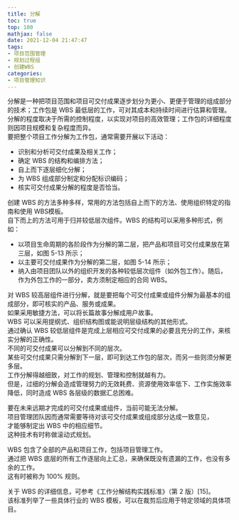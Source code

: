 ```yaml
---
title: 分解
toc: true
top: 100
mathjax: false
date: 2021-12-04 21:47:47
tags:
- 项目范围管理
- 规划过程组
- 创建WBS
categories:
- 项目管理知识
---
```

分解是一种把项目范围和项目可交付成果逐步划分为更小、更便于管理的组成部分的技术；工作包是 WBS 最低层的工作，可对其成本和持续时间进行估算和管理。  
分解的程度取决于所需的控制程度，以实现对项目的高效管理；工作包的详细程度则因项目规模和复杂程度而异。  
要把整个项目工作分解为工作包，通常需要开展以下活动：

- 识别和分析可交付成果及相关工作；
- 确定 WBS 的结构和编排方法；
- 自上而下逐层细化分解；
- 为 WBS 组成部分制定和分配标识编码；
- 核实可交付成果分解的程度是否恰当。

创建 WBS 的方法多种多样，常用的方法包括自上而下的方法、使用组织特定的指南和使用 WBS模板。  
自下而上的方法可用于归并较低层次组件。WBS 的结构可以采用多种形式，例如：

- 以项目生命周期的各阶段作为分解的第二层，把产品和项目可交付成果放在第三层，如图 5-13 所示；
- 以主要可交付成果作为分解的第二层，如图 5-14 所示；
- 纳入由项目团队以外的组织开发的各种较低层次组件（如外包工作）。随后，作为外包工作的一部分，卖方须制定相应的合同 WBS。

对 WBS 较高层组件进行分解，就是要把每个可交付成果或组件分解为最基本的组成部分，即可核实的产品、服务或成果。  
如果采用敏捷方法，可以将长篇故事分解成用户故事。  
WBS 可以采用提纲式、组织结构图或能说明层级结构的其他形式。  
通过确认 WBS 较低层组件是完成上层相应可交付成果的必要且充分的工作，来核实分解的正确性。  
不同的可交付成果可以分解到不同的层次。  
某些可交付成果只需分解到下一层，即可到达工作包的层次，而另一些则须分解更多层。  
工作分解得越细致，对工作的规划、管理和控制就越有力。  
但是，过细的分解会造成管理努力的无效耗费、资源使用效率低下、工作实施效率降低，同时造成 WBS 各层级的数据汇总困难。

要在未来远期才完成的可交付成果或组件，当前可能无法分解。  
项目管理团队因而通常需要等待对该可交付成果或组成部分达成一致意见，  
才能够制定出 WBS 中的相应细节。  
这种技术有时称做滚动式规划。

WBS 包含了全部的产品和项目工作，包括项目管理工作。  
通过把 WBS 底层的所有工作逐层向上汇总，来确保既没有遗漏的工作，也没有多余的工作。  
这有时被称为 100% 规则。

关于 WBS 的详细信息，可参考《工作分解结构实践标准》（第 2 版）[15]。  
该标准列举了一些具体行业的 WBS 模板，可以在裁剪后应用于特定领域的具体项目。
